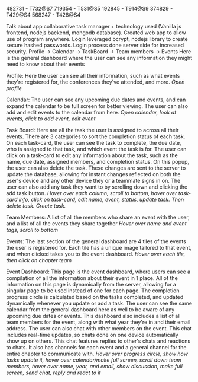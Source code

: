 482731 - T732@S7
719354 - T531@S5
192845 - T914@S9
374829 - T429@S4
568247 - T428@S4

Talk about app collaborative task manager + technology used (Vanilla js frontend, nodejs backend, mongodb database). Created web app to allow use of program anywhere.
Login leveraged bcrypt, nodejs library to create secure hashed passwords. Login process done server side for increased security.
Profile -> Calendar -> TaskBoard -> Team members -> Events
Here is the general dashboard where the user can see any information they might need to know about their events

Profile:
Here the user can see all their information, such as what events they're registered for, the conferences they've attended, and more.
*Open profile*

Calendar:
The user can see any upcoming due dates and events, and can expand the calendar to be full screen for better viewing. The user can also add and edit events to the calendar from here.
*Open calendar, look at events, click to add event, edit event*

Task Board:
Here are all the task the user is assigned to across all their events. There are 3 categories to sort the completion status of each task. On each task-card, the user can see the task to complete, the due date, who is assigned to that task, and which event the task is for. The user can click on a task-card to edit any information about the task, such as the name, due date, assigned members, and completion status. On this popup, the user can also delete the task. These changes are sent to the server to update the database, allowing for instant changes reflected on both the user's device and any other device they or a teammate signs in on. The user can also add any task they want to by scrolling down and clicking the add task button.
*Hover over each column, scroll to bottom, hover over task-card info, click on task-card, edit name, event, status, update task. Then delete task. Create task.*

Team Members:
A list of all the members who share an event with the user, and a list of all the events they share together
*Hover over name and event tags, scroll to bottom*

Events:
The last section of the general dashboard are 4 tiles of the events the user is registered for. Each tile has a unique image tailored to that event, and when clicked takes you to the event dashboard.
*Hover over each tile, then click on chapter team*

Event Dashboard:
This page is the event dashboard, where users can see a compilation of all the information about their event in 1 place. All of the information on this page is dynamically from the server, allowing for a singular page to be used instead of one for each page. The completion progress circle is calculated based on the tasks completed, and updated dynamically whenever you update or add a task. The user can see the same calendar from the general dashboard here as well to be aware of any upcoming due dates or events. This dashboard also includes a list of all team members for the event, along with what year they're in and their email address. The user can also chat with other members on the event. This chat includes real-time updates, so chats done on one device automatically show up on others. This chat features replies to other's chats and reactions to chats. It also has channels for each event and a general channel for the entire chapter to communicate with.
*Hover over progress circle, show how tasks update it, hover over calendar/make full screen, scroll down team members, hover over name, year, and email, show discussion, make full screen, send chat, reply and react to it*